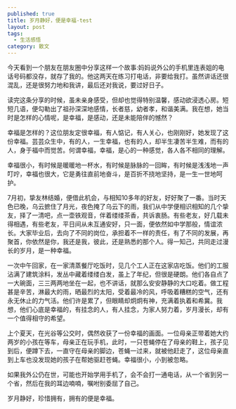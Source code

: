 ```yaml
---
published: true
title: 岁月静好，便是幸福-test
layout: post
tags:
  - 生活感悟
category: 散文
---
```


今天看到一个朋友在朋友圈中分享这样一个故事:妈妈说外公的手机里连表姐的电话号码都没存，就存了我的。他这两天在练习打电话，非要给我打。虽然讲话还很混乱，还是很努力地和我讲，最后还对我说，要过好日子。 

<!--more-->

读完这条分享的时候，虽未亲身感受，但却也觉得特别温馨，感动欲浸透心房。短短几语，便勾勒出了祖孙深深地感情，长者慈，幼者孝，和谐美满。我在想，她当时是怎样的心情呢，是幸福，是感动，还是未能陪伴的憾然？ 

幸福是怎样的？这位朋友定很幸福，有人惦记，有人关心，也刚刚好，她发现了这份幸福。芸芸众生中，有的人，一生幸福，也有的人，却半生凄苦半生难，而有的人，身于福中而觉苦。何谓幸福，幸福，是心的一种感觉，各人各不相同的理解。 

幸福很小，有时候是暖暖地一杯水，有时候是脉脉的一回眸，有时候是浅浅地一声叮咛，幸福也很大，它是勇往直前地奋斗，是百折不挠地坚持，是一生一世地呵护。 

7月初，挚友林结婚，便借此机会，与相知10多年的好友，好好聚了一番。当时天色已晚，乌云摭住了月光，夜色掩了乌云下的雨，我们从中学便相识相知的几个挚友，择了一清吧，点一壶铁观音，伴着缕缕茶香，共诉衷肠。有些老友，好几载未得相遇，有些老友，平日间从未互通安好，只一面，便依然如中学那般，情谊浓长。大家毕业后，去向了不同的岗位，承担着不一样的责任，有了不同的发展，再聚首，你依然是你，我还是我，彼此，还是熟悉的那个人。得一知己，共同走过漫长的岁月，是一种幸福。 

一次中午回家，在一家清蒸餐厅吃饭时，见几个工人正在这家店吃饭。他们的工服沾满了建筑涂料，发丛中藏着缕缕白发，虽上了年纪，但很是硬朗。他们各自点了一大碗面，三三两两地坐在一起，也不讲话，就那么安安静静的大口吃着。做工程甚是辛苦，淋最大的雨，晒最烈的太阳，受着最冷的风，呼吸着糟糕的空气，还有永无休止的力气活。他们许是累了，但眼睛却炯炯有神，充满着执着和希冀。我想，他们心底是幸福的，有挂念的人，有人挂念，为家人努力着，岁月漫长，却有一个值得相守的希望。 

上个夏天，在光谷等公交时，偶然收获了一份幸福的画面。一位母亲正带着她大约两岁的小孩在等车，母亲正在玩手机，此时，一只苍蝇停在了母亲的鞋上，孩子见到后，便蹲下去，一直守在母亲的脚边，苍蝇一过来，就被他赶走了，这位母亲直到上车也没发现她的孩子在帮她驱赶苍蝇。幸福很小，小到被忽略。 

如果我外公仍在世，可能也开始学用手机了，会不会打一通电话，从一个省到另一个省，然后在我的耳边喃喃，嘱咐别委屈了自己。 

岁月静好，珍惜拥有，拥有的便是幸福。